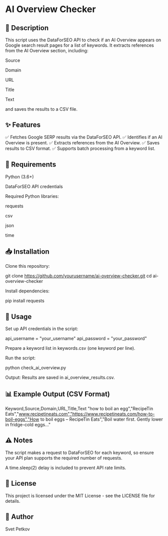 # AI Overview Checker

## 📌 Description

This script uses the DataForSEO API to check if an AI Overview appears on Google search result pages for a list of keywords. It extracts references from the AI Overview section, including:

Source

Domain

URL

Title

Text

and saves the results to a CSV file.

## ✨ Features

✅ Fetches Google SERP results via the DataForSEO API.
✅ Identifies if an AI Overview is present.
✅ Extracts references from the AI Overview.
✅ Saves results to CSV format.
✅ Supports batch processing from a keyword list.

## 🔧 Requirements

Python (3.6+)

DataForSEO API credentials

Required Python libraries:

requests

csv

json

time

## 📥 Installation

Clone this repository:

git clone https://github.com/yourusername/ai-overview-checker.git
cd ai-overview-checker

Install dependencies:

pip install requests

## 🚀 Usage

Set up API credentials in the script:

api_username = "your_username"
api_password = "your_password"

Prepare a keyword list in keywords.csv (one keyword per line).

Run the script:

python check_ai_overview.py

Output: Results are saved in ai_overview_results.csv.

## 📊 Example Output (CSV Format)

Keyword,Source,Domain,URL,Title,Text
"how to boil an egg","RecipeTin Eats","www.recipetineats.com","https://www.recipetineats.com/how-to-boil-eggs","How to boil eggs – RecipeTin Eats","Boil water first. Gently lower in fridge-cold eggs..."

## ⚠️ Notes

The script makes a request to DataForSEO for each keyword, so ensure your API plan supports the required number of requests.

A time.sleep(2) delay is included to prevent API rate limits.

## 📜 License

This project is licensed under the MIT License - see the LICENSE file for details.

## 👤 Author

Svet Petkov

